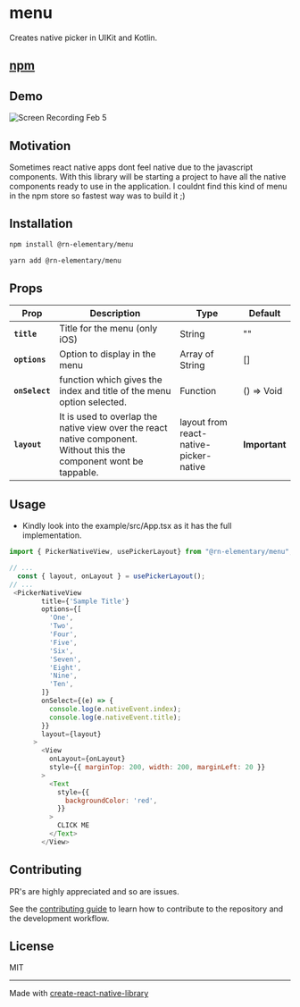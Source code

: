 # menu

Creates native picker in UIKit and Kotlin.

## [npm](https://www.npmjs.com/package/@rn-elementary/menu)
## Demo

![Screen Recording Feb 5](https://github.com/rn-elementary/menu/assets/27425384/018edcd8-d7b7-4ae9-8b00-9298e6443f24)


## Motivation

Sometimes react native apps dont feel native due to the javascript components. With this library will be starting a project to have all the native components ready to use in the application.
I couldnt find this kind of menu in the npm store so fastest way was to build it ;)

## Installation

```sh
npm install @rn-elementary/menu

yarn add @rn-elementary/menu
```

## Props

| Prop           | Description                                                                                                         | Type                                   | Default       |
| -------------- | ------------------------------------------------------------------------------------------------------------------- | -------------------------------------- | ------------- |
| **`title`**    | Title for the menu (only iOS)                                                                                       | String                                 | ""            |
| **`options`**  | Option to display in the menu                                                                                       | Array of String                        | []            |
| **`onSelect`** | function which gives the index and title of the menu option selected.                                               | Function                               | () => Void    |
| **`layout`**   | It is used to overlap the native view over the react native component. Without this the component wont be tappable. | layout from react-native-picker-native | **Important** |

## Usage

- Kindly look into the example/src/App.tsx as it has the full implementation.

```js
import { PickerNativeView, usePickerLayout} from "@rn-elementary/menu";

// ...
  const { layout, onLayout } = usePickerLayout();
// ...
 <PickerNativeView
        title={'Sample Title'}
        options={[
          'One',
          'Two',
          'Four',
          'Five',
          'Six',
          'Seven',
          'Eight',
          'Nine',
          'Ten',
        ]}
        onSelect={(e) => {
          console.log(e.nativeEvent.index);
          console.log(e.nativeEvent.title);
        }}
        layout={layout}
      >
        <View
          onLayout={onLayout}
          style={{ marginTop: 200, width: 200, marginLeft: 20 }}
        >
          <Text
            style={{
              backgroundColor: 'red',
            }}
          >
            CLICK ME
          </Text>
        </View>
```

## Contributing

PR's are highly appreciated and so are issues.

See the [contributing guide](CONTRIBUTING.md) to learn how to contribute to the repository and the development workflow.

## License

MIT

---

Made with [create-react-native-library](https://github.com/callstack/react-native-builder-bob)
